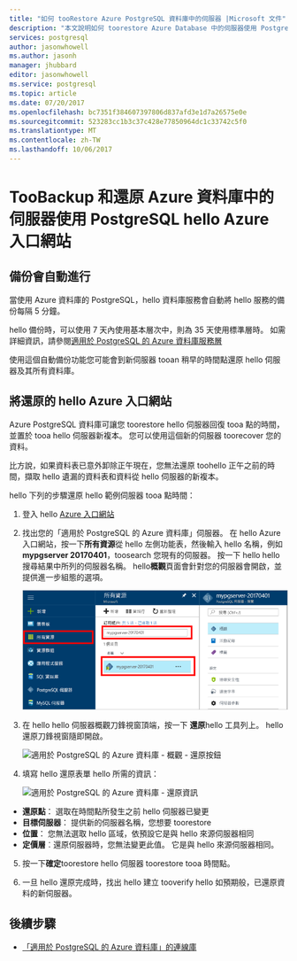 ```yaml
---
title: "如何 tooRestore Azure PostgreSQL 資料庫中的伺服器 |Microsoft 文件"
description: "本文說明如何 toorestore Azure Database 中的伺服器使用 PostgreSQL hello Azure 入口網站。"
services: postgresql
author: jasonwhowell
ms.author: jasonh
manager: jhubbard
editor: jasonwhowell
ms.service: postgresql
ms.topic: article
ms.date: 07/20/2017
ms.openlocfilehash: bc7351f384607397806d837afd3e1d7a26575e0e
ms.sourcegitcommit: 523283cc1b3c37c428e77850964dc1c33742c5f0
ms.translationtype: MT
ms.contentlocale: zh-TW
ms.lasthandoff: 10/06/2017
---
```

# <a name="how-toobackup-and-restore-a-server-in-azure-database-for-postgresql-using-hello-azure-portal"></a>TooBackup 和還原 Azure 資料庫中的伺服器使用 PostgreSQL hello Azure 入口網站

## <a name="backup-happens-automatically"></a>備份會自動進行
當使用 Azure 資料庫的 PostgreSQL，hello 資料庫服務會自動將 hello 服務的備份每隔 5 分鐘。 

hello 備份時，可以使用 7 天內使用基本層次中，則為 35 天使用標準層時。 如需詳細資訊，請參閱[適用於 PostgreSQL 的 Azure 資料庫服務層](concepts-service-tiers.md)

使用這個自動備份功能您可能會到新伺服器 tooan 稍早的時間點還原 hello 伺服器及其所有資料庫。

## <a name="restore-in-hello-azure-portal"></a>將還原的 hello Azure 入口網站
Azure PostgreSQL 資料庫可讓您 toorestore hello 伺服器回復 tooa 點的時間，並置於 tooa hello 伺服器新複本。 您可以使用這個新的伺服器 toorecover 您的資料。 

比方說，如果資料表已意外卸除正午現在，您無法還原 toohello 正午之前的時間，擷取 hello 遺漏的資料表和資料從 hello 伺服器的新複本。

hello 下列的步驟還原 hello 範例伺服器 tooa 點時間：
1. 登入 hello [Azure 入口網站](https://portal.azure.com/)
2. 找出您的「適用於 PostgreSQL 的 Azure 資料庫」伺服器。 在 hello Azure 入口網站，按一下**所有資源**從 hello 左側功能表，然後輸入 hello 名稱，例如**mypgserver 20170401**，toosearch 您現有的伺服器。 按一下 hello hello 搜尋結果中所列的伺服器名稱。 hello**概觀**頁面會針對您的伺服器會開啟，並提供進一步組態的選項。

   ![Azure 入口網站-搜尋 toolocate 您的伺服器](media/postgresql-howto-restore-server-portal/1-locate.png)

3. 在 hello hello 伺服器概觀刀鋒視窗頂端，按一下 **還原**hello 工具列上。 hello 還原刀鋒視窗隨即開啟。

   ![適用於 PostgreSQL 的 Azure 資料庫 - 概觀 - 還原按鈕](./media/postgresql-howto-restore-server-portal/2_server.png)

4. 填寫 hello 還原表單 hello 所需的資訊：

   ![適用於 PostgreSQL 的 Azure 資料庫 - 還原資訊 ](./media/postgresql-howto-restore-server-portal/3_restore.png)
  - **還原點**： 選取在時間點所發生之前 hello 伺服器已變更
  - **目標伺服器**： 提供新的伺服器名稱，您想要 toorestore
  - **位置**： 您無法選取 hello 區域，依預設它是與 hello 來源伺服器相同
  - **定價層**︰還原伺服器時，您無法變更此值。 它是與 hello 來源伺服器相同。 

5. 按一下**確定**toorestore hello 伺服器 toorestore tooa 時間點。 

6. 一旦 hello 還原完成時，找出 hello 建立 tooverify hello 如預期般，已還原資料的新伺服器。

## <a name="next-steps"></a>後續步驟
- [「適用於 PostgreSQL 的 Azure 資料庫」的連線庫](concepts-connection-libraries.md)
